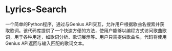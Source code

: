# Lyrics-Search
一个简单的Python程序，通过与Genius API交互，允许用户根据歌曲名搜索并获取歌词。该代码库提供了一个快速方便的方法，使用户能够以编程方式访问歌曲歌词，用于各种用途，如歌词分析、歌词展示等。用户只需提供歌曲名，代码将使用Genius API返回与输入匹配的歌词文本。
